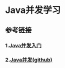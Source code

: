 # Java并发学习
## 参考链接
### 1.[Java并发入门](https://www.cnblogs.com/dolphin0520/category/1426288.html)
### 2.[Java并发(github)](https://github.com/CL0610/Java-concurrency)
